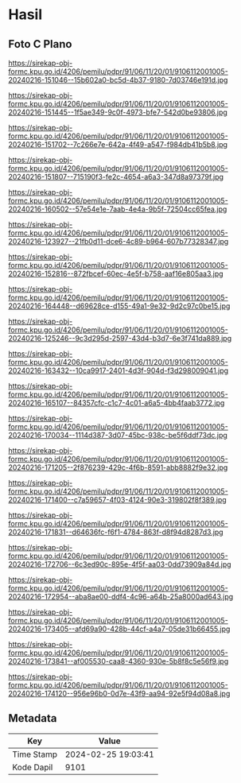 # Hasil

## Foto C Plano

https://sirekap-obj-formc.kpu.go.id/4206/pemilu/pdpr/91/06/11/20/01/9106112001005-20240216-151046--15b602a0-bc5d-4b37-9180-7d03746e191d.jpg

https://sirekap-obj-formc.kpu.go.id/4206/pemilu/pdpr/91/06/11/20/01/9106112001005-20240216-151445--1f5ae349-9c0f-4973-bfe7-542d0be93806.jpg

https://sirekap-obj-formc.kpu.go.id/4206/pemilu/pdpr/91/06/11/20/01/9106112001005-20240216-151702--7c266e7e-642a-4f49-a547-f984db41b5b8.jpg

https://sirekap-obj-formc.kpu.go.id/4206/pemilu/pdpr/91/06/11/20/01/9106112001005-20240216-151807--715190f3-fe2c-4654-a6a3-347d8a97379f.jpg

https://sirekap-obj-formc.kpu.go.id/4206/pemilu/pdpr/91/06/11/20/01/9106112001005-20240216-160502--57e54e1e-7aab-4e4a-9b5f-72504cc65fea.jpg

https://sirekap-obj-formc.kpu.go.id/4206/pemilu/pdpr/91/06/11/20/01/9106112001005-20240216-123927--21fb0d11-dce6-4c89-b964-607b77328347.jpg

https://sirekap-obj-formc.kpu.go.id/4206/pemilu/pdpr/91/06/11/20/01/9106112001005-20240216-152816--872fbcef-60ec-4e5f-b758-aaf16e805aa3.jpg

https://sirekap-obj-formc.kpu.go.id/4206/pemilu/pdpr/91/06/11/20/01/9106112001005-20240216-164448--d69628ce-d155-49a1-9e32-9d2c97c0be15.jpg

https://sirekap-obj-formc.kpu.go.id/4206/pemilu/pdpr/91/06/11/20/01/9106112001005-20240216-125246--9c3d295d-2597-43d4-b3d7-6e3f741da889.jpg

https://sirekap-obj-formc.kpu.go.id/4206/pemilu/pdpr/91/06/11/20/01/9106112001005-20240216-163432--10ca9917-2401-4d3f-904d-f3d298009041.jpg

https://sirekap-obj-formc.kpu.go.id/4206/pemilu/pdpr/91/06/11/20/01/9106112001005-20240216-165107--84357cfc-c1c7-4c01-a6a5-4bb4faab3772.jpg

https://sirekap-obj-formc.kpu.go.id/4206/pemilu/pdpr/91/06/11/20/01/9106112001005-20240216-170034--1114d387-3d07-45bc-938c-be5f6ddf73dc.jpg

https://sirekap-obj-formc.kpu.go.id/4206/pemilu/pdpr/91/06/11/20/01/9106112001005-20240216-171205--2f876239-429c-4f6b-8591-abb8882f9e32.jpg

https://sirekap-obj-formc.kpu.go.id/4206/pemilu/pdpr/91/06/11/20/01/9106112001005-20240216-171400--c7a59657-4f03-4124-90e3-319802f8f389.jpg

https://sirekap-obj-formc.kpu.go.id/4206/pemilu/pdpr/91/06/11/20/01/9106112001005-20240216-171831--d64636fc-f6f1-4784-863f-d8f94d8287d3.jpg

https://sirekap-obj-formc.kpu.go.id/4206/pemilu/pdpr/91/06/11/20/01/9106112001005-20240216-172706--6c3ed90c-895e-4f5f-aa03-0dd73909a84d.jpg

https://sirekap-obj-formc.kpu.go.id/4206/pemilu/pdpr/91/06/11/20/01/9106112001005-20240216-172954--aba8ae00-ddf4-4c96-a64b-25a8000ad643.jpg

https://sirekap-obj-formc.kpu.go.id/4206/pemilu/pdpr/91/06/11/20/01/9106112001005-20240216-173405--afd69a90-428b-44cf-a4a7-05de31b66455.jpg

https://sirekap-obj-formc.kpu.go.id/4206/pemilu/pdpr/91/06/11/20/01/9106112001005-20240216-173841--af005530-caa8-4360-930e-5b8f8c5e56f9.jpg

https://sirekap-obj-formc.kpu.go.id/4206/pemilu/pdpr/91/06/11/20/01/9106112001005-20240216-174120--956e96b0-0d7e-43f9-aa94-92e5f94d08a8.jpg


## Metadata

| Key        | Value               |
| ---------- | ------------------- |
| Time Stamp | 2024-02-25 19:03:41 |
| Kode Dapil | 9101                |



